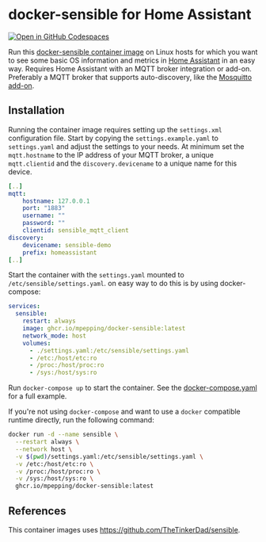 # docker-sensible for Home Assistant

[![Open in GitHub Codespaces](https://github.com/codespaces/badge.svg)](https://codespaces.new/mpepping/docker-sensible)

Run this [docker-sensible container image](https://github.com/mpepping/docker-sensible) on Linux hosts for which you want to see some basic OS information and metrics in [Home Assistant](https://www.home-assistant.io) in an easy way. Requires Home Assistant with an MQTT broker integration or add-on. Preferably a MQTT broker that supports auto-discovery, like the [Mosquitto add-on](https://www.home-assistant.io/integrations/mqtt/#setting-up-a-broker).

## Installation

Running the container image requires setting up the `settings.xml` configuration file. Start by copying the `settings.example.yaml` to `settings.yaml` and adjust the settings to your needs. At minimum set the `mqtt.hostname` to the IP address of your MQTT broker, a unique `mqtt.clientid` and the `discovery.devicename` to a unique name for this device.

```yaml
[..]
mqtt:
    hostname: 127.0.0.1
    port: "1883"
    username: ""
    password: ""
    clientid: sensible_mqtt_client
discovery:
    devicename: sensible-demo
    prefix: homeassistant
[..]
```

Start the container with the `settings.yaml` mounted to `/etc/sensible/settings.yaml`. on easy way to do this is by using docker-compose:

```yaml
services:
  sensible:
    restart: always
    image: ghcr.io/mpepping/docker-sensible:latest
    network_mode: host
    volumes:
      - ./settings.yaml:/etc/sensible/settings.yaml
      - /etc:/host/etc:ro
      - /proc:/host/proc:ro
      - /sys:/host/sys:ro
```

Run `docker-compose up` to start the container. See the [docker-compose.yaml](docker-compose.yaml) for a full example.

If you're not using `docker-compose` and want to use a `docker` compatible runtime directly, run the following command:

```bash
docker run -d --name sensible \
  --restart always \
  --network host \
  -v $(pwd)/settings.yaml:/etc/sensible/settings.yaml \
  -v /etc:/host/etc:ro \
  -v /proc:/host/proc:ro \
  -v /sys:/host/sys:ro \
  ghcr.io/mpepping/docker-sensible:latest
```


## References

This container images uses <https://github.com/TheTinkerDad/sensible>.
